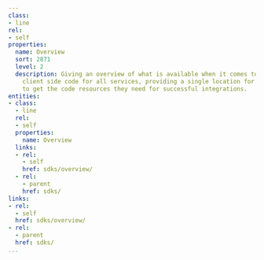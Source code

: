 ```yaml
---
class:
- line
rel:
- self
properties:
  name: Overview
  sort: 2871
  level: 2
  description: Giving an overview of what is available when it comes to supporting
    client side code for all services, providing a single location for all consumers
    to get the code resources they need for successful integrations.
entities:
- class:
  - line
  rel:
  - self
  properties:
    name: Overview
  links:
  - rel:
    - self
    href: sdks/overview/
  - rel:
    - parent
    href: sdks/
links:
- rel:
  - self
  href: sdks/overview/
- rel:
  - parent
  href: sdks/
...
```

